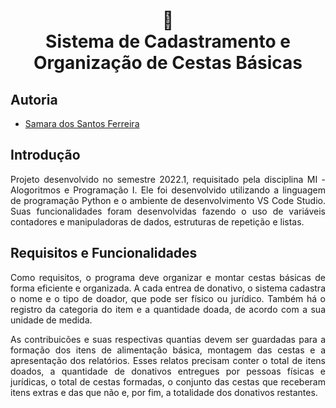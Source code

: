 <h1 align="center">
    🧺<br>Sistema de Cadastramento e Organização de Cestas Básicas
    </h1>

<h2 align="left">Autoria</h2>
<ul> 
   <li><a href="https://github.com/Samara-Ferreira">Samara dos Santos Ferreira</a></li>
</ul>

<h2 align="left">Introdução</h2>
<div align="justify">

Projeto desenvolvido no semestre 2022.1, requisitado pela disciplina MI - Alogoritmos e Programação I. Ele foi desenvolvido utilizando a linguagem de programação Python e o ambiente de desenvolvimento VS Code Studio. Suas funcionalidades foram desenvolvidas fazendo o uso de variáveis contadores e manipuladoras de dados, estruturas de repetição e listas.

</div>

<h2 align="left">Requisitos e Funcionalidades</h2>
<div align="justify">

Como requisitos, o programa deve organizar e montar cestas básicas de forma eficiente e organizada. A cada entrea de donativo, o sistema cadastra o nome e o tipo de doador, que pode ser físico ou jurídico. Também há o registro da categoria do item e a quantidade doada, de acordo com a sua unidade de medida.

As contribuicões e suas respectivas quantias devem ser guardadas para a formação dos itens de alimentação básica, montagem das cestas e a apresentação dos relatórios. Esses relatos precisam conter o total de itens doados, a quantidade de donativos entregues por pessoas físicas e jurídicas, o total de cestas formadas, o conjunto das cestas que receberam itens extras e das que não e, por fim, a totalidade dos donativos restantes.

</div>

